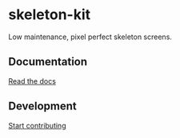 # skeleton-kit

Low maintenance, pixel perfect skeleton screens.

## Documentation

[Read the docs](https://kumar303.github.io/skeleton-kit/)

## Development

[Start contributing](.github/CONTRIBUTING.md)
